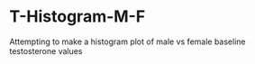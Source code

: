 # T-Histogram-M-F
Attempting to make a histogram plot of male vs female baseline testosterone values
